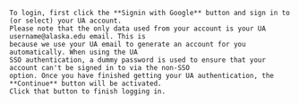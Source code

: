 
    To login, first click the **Signin with Google** button and sign in to (or select) your UA account. 
    Please note that the only data used from your account is your UA username@alaska.edu email. This is 
    because we use your UA email to generate an account for you automatically. When using the UA 
    SSO authentication, a dummy password is used to ensure that your account can't be signed in to via the non-SSO
    option. Once you have finished getting your UA authentication, the **Continue** button will be activated.
    Click that button to finish logging in.